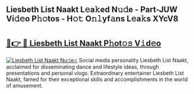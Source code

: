 ## Liesbeth List Naakt L𝚎a𝚔ed N𝚞𝚍e - Part-JUW Vi𝚍𝚎o P𝚑𝚘tos - H𝚘𝚝 O𝚗𝚕yf𝚊ns L𝚎a𝚔s XYcV8

# <h2><a href="http://kf4g3h.oniu.top/?m=Liesbeth+List+Naakt">🔗👉 🔴 Liesbeth List Naakt P𝚑ot𝚘𝚜 V𝚒d𝚎o</a></h2>

[![Liesbeth List Naakt Nu𝚍e𝚜](https://i.imgur.com/0qMVB7G.gif)](http://kf4g3h.oniu.top/?m=Liesbeth+List+Naakt)
Social media personality Liesbeth List Naakt, acclaimed for disseminating dance and lifestyle ideas, through presentations and personal vlogs. Extraordinary entertainer Liesbeth List Naakt, famed for their exceptional skills and accomplishments in the world of amusement.  
